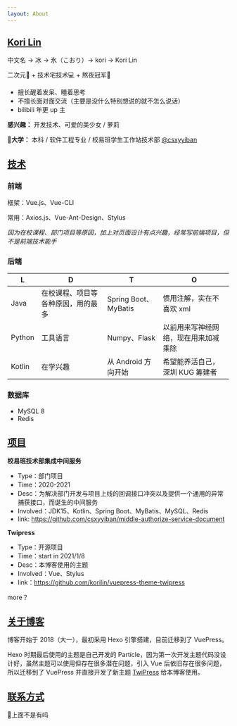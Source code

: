 ```yaml
---
layout: About
---
```


## [Kori Lin](#kori-lin)

中文名 -> 冰 -> 氷（こおり）-> kori -> Kori Lin

二次元🌌 + 技术宅技术💻 + 熬夜冠军🌛

- 擅长醒着发呆、睡着思考
- 不擅长面对面交流（主要是没什么特别想说的就不怎么说话）
- bilibili 年更 up 主

**感兴趣：** 开发技术、可爱的美少女 / 萝莉

**🏫大学：** 本科 / 软件工程专业 / 校易班学生工作站技术部 [@csxyyiban](https://github.com/csxyyiban)

## [技术](#技术)

### 前端

框架：Vue.js、Vue-CLI

常用：Axios.js、Vue-Ant-Design、Stylus

*因为在校课程、部门项目等原因，加上对页面设计有点兴趣，经常写前端项目，但不是前端技术能手*

### 后端

| L | D | T | O |
| -- | -- | -- | -- |
| Java | 在校课程、项目等各种原因，用的最多 | Spring Boot、MyBatis | 惯用注解，实在不喜欢 xml |
| Python | 工具语言 | Numpy、Flask | 以前用来写神经网络，现在用来加减乘除 |
| Kotlin | 在学兴趣 | 从 Android 方向开始 | 希望能养活自己，深圳 KUG 筹建者 |

### 数据库

- MySQL 8
- Redis

## [项目](#项目)

**校易班技术部集成中间服务**

- Type：部门项目
- Time：2020-2021
- Desc：为解决部门开发与项目上线的回调接口冲突以及提供一个通用的异常捕获接口，而诞生的中间服务
- Involved：JDK15、Kotlin、Spring Boot、MyBatis、MySQL、Redis
- link: <https://github.com/csxyyiban/middle-authorize-service-document>

**Twipress**

- Type：开源项目
- Time：start in 2021/1/8
- Desc：本博客使用的主题
- Involved：Vue、Stylus
- link：<https://github.com/korilin/vuepress-theme-twipress>

more？

## [关于博客](#关于博客)

博客开始于 2018（大一），最初采用 Hexo 引擎搭建，目前迁移到了 VuePress。

Hexo 时期最后使用的主题是自己开发的 Particle，因为第一次开发主题代码没设计好，虽然主题可以使用但存在很多潜在问题，引入 Vue 后依旧存在很多问题，所以迁移到了 VuePress 并直接开发了新主题 [TwiPress](https://github.com/korilin/vuepress-theme-twipress) 给本博客使用。

## [联系方式](#联系方式)

🤪上面不是有吗
